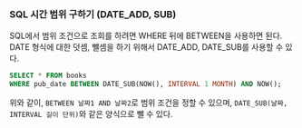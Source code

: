 ### SQL 시간 범위 구하기 (DATE_ADD, SUB)
SQL에서 범위 조건으로 조회를 하려면 WHERE 뒤에 BETWEEN을 사용하면 된다.  
DATE 형식에 대한 덧셈, 뺄셈을 하기 위해서 DATE_ADD, DATE_SUB를 사용할 수 있다.  
```sql
SELECT * FROM books
WHERE pub_date BETWEEN DATE_SUB(NOW(), INTERVAL 1 MONTH) AND NOW();
```
위와 같이, `BETWEEN 날짜1 AND 날짜2`로 범위 조건을 정할 수 있으며, `DATE_SUB(날짜, INTERVAL 길이 단위)`와 같은 양식으로 뺄 수 있다.
